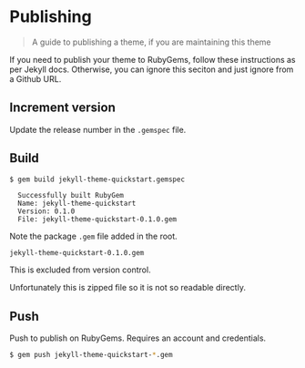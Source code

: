 # Publishing
> A guide to publishing a theme, if you are maintaining this theme

If you need to publish your theme to RubyGems, follow these instructions as per Jekyll docs. Otherwise, you can ignore this seciton and just ignore from a Github URL.


## Increment version

Update the release number in the `.gemspec` file.


## Build

```sh
$ gem build jekyll-theme-quickstart.gemspec
```
```
  Successfully built RubyGem
  Name: jekyll-theme-quickstart
  Version: 0.1.0
  File: jekyll-theme-quickstart-0.1.0.gem
```

Note the package `.gem` file added in the root.

```
jekyll-theme-quickstart-0.1.0.gem
```

This is excluded from version control. 

Unfortunately this is zipped file so it is not so readable directly.


## Push

Push to publish on RubyGems. Requires an account and credentials.

```sh
$ gem push jekyll-theme-quickstart-*.gem
```
